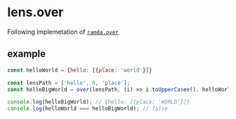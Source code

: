 # lens.over

Following implemetation of [`ramda.over`](http://ramdajs.com/docs/#over)

## example
```js
const helloWorld = {hello: [{place: 'world'}]}

const lensPath = ['hello', 0, 'place'];
const helloBigWorld = over(lensPath, (i) => i.toUpperCasee(), helloWorld);

console.log(helloBigWorld); // {hello: [{place: 'WORLD'}]}
console.log(helloWorld === helloBigWorld); // false
```
